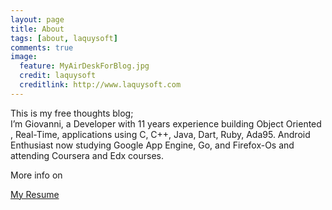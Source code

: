 ```yaml
---
layout: page
title: About
tags: [about, laquysoft]
comments: true
image:
  feature: MyAirDeskForBlog.jpg
  credit: laquysoft
  creditlink: http://www.laquysoft.com
---
```


This is my free thoughts blog;  
I&#8217;m Giovanni, a Developer with 11 years experience building Object Oriented , Real-Time, applications using C, C++, Java, Dart, Ruby, Ada95. Android Enthusiast now studying Google App Engine, Go, and Firefox-Os and attending Coursera and Edx courses.

More info on

[My Resume][2]

 [1]: http://careers.stackoverflow.com/cv/edit/185202#
 [2]: /assets/various/GiovanniLaquidaraResume.pdf
